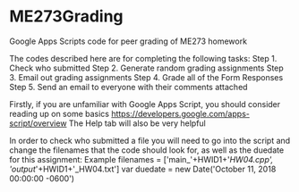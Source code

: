 # ME273Grading
Google Apps Scripts code for peer grading of ME273  homework 


The codes described here are for completing the following tasks:
  Step 1. Check who submitted
  Step 2. Generate random grading assignments
  Step 3. Email out grading assignments
  Step 4. Grade all of the Form Responses
  Step 5. Send an email to everyone with their comments attached
  
Firstly, if you are unfamiliar with Google Apps Script, you should consider reading up on some basics
https://developers.google.com/apps-script/overview
The Help tab will also be very helpful


In order to check who submitted a file you will need to go into the script and change the filenames that the code should look for, as well as the duedate for this assignment:
  Example
  filenames = ['main_'+HWID1+'_HW04.cpp', 'output_'+HWID1+'_HW04.txt']
  var duedate = new Date('October 11, 2018 00:00:00 -0600')
